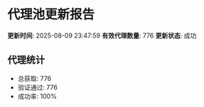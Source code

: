 # 代理池更新报告

**更新时间**: 2025-08-09 23:47:59
**有效代理数量**: 776
**更新状态**:  成功

## 代理统计
- 总获取: 776
- 验证通过: 776
- 成功率: 100%
